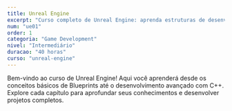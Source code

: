 ```yaml
---
title: Unreal Engine
excerpt: "Curso completo de Unreal Engine: aprenda estruturas de desenvolvimento, lógica de programação, Blueprints e C++."
num: "ue01"
order: 1
categoria: "Game Development"
nivel: "Intermediário"
duracao: "40 horas"
curso: "unreal-engine"
---
```


Bem-vindo ao curso de Unreal Engine! Aqui você aprenderá desde os conceitos básicos de Blueprints até o desenvolvimento avançado com C++. Explore cada capítulo para aprofundar seus conhecimentos e desenvolver projetos completos.
